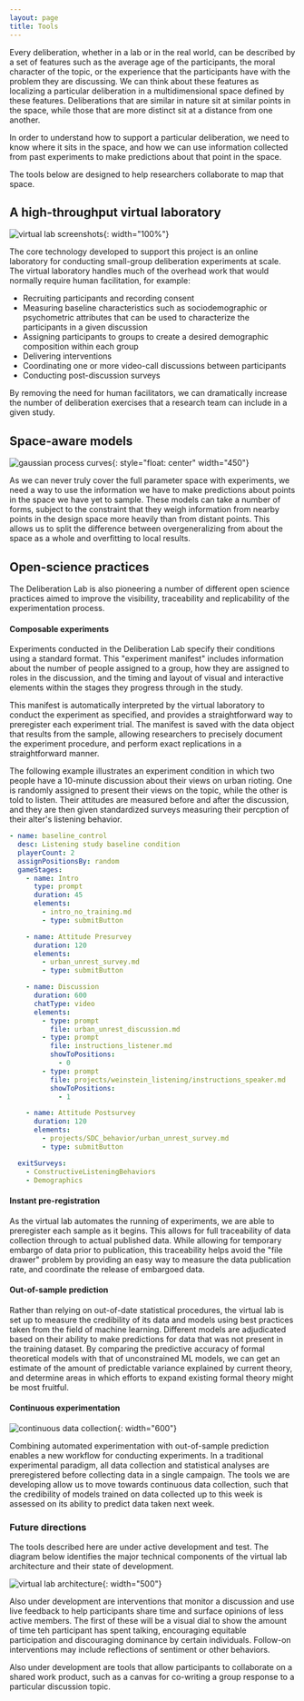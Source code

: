 ```yaml
---
layout: page
title: Tools
---
```


Every deliberation, whether in a lab or in the real world, can be described by a set of features such as the average age of the participants, the moral character of the topic, or the experience that the participants have with the problem they are discussing. We can think about these features as localizing a particular deliberation in a multidimensional space defined by these features. Deliberations that are similar in nature sit at similar points in the space, while those that are more distinct sit at a distance from one another.

In order to understand how to support a particular deliberation, we need to know where it sits in the space, and how we can use information collected from past experiments to make predictions about that point in the space.

The tools below are designed to help researchers collaborate to map that space.

## A high-throughput virtual laboratory

![virtual lab screenshots](/assets/img/virtual_lab_screenshots.png){: width="100%"}

The core technology developed to support this project is an online laboratory for conducting small-group deliberation experiments at scale. The virtual laboratory handles much of the overhead work that would normally require human facilitation, for example:

- Recruiting participants and recording consent
- Measuring baseline characteristics such as sociodemographic or psychometric attributes that can be used to characterize the participants in a given discussion
- Assigning participants to groups to create a desired demographic composition within each group
- Delivering interventions
- Coordinating one or more video-call discussions between participants
- Conducting post-discussion surveys

By removing the need for human facilitators, we can dramatically increase the number of deliberation exercises that a research team can include in a given study.

## Space-aware models

![gaussian process curves](/assets/img/space_aware_model.png){: style="float: center" width="450"}

As we can never truly cover the full parameter space with experiments, we need a way to use the information we have to make predictions about points in the space we have yet to sample. These models can take a number of forms, subject to the constraint that they weigh information from nearby points in the design space more heavily than from distant points. This allows us to split the difference between overgeneralizing from about the space as a whole and overfitting to local results.

## Open-science practices

The Deliberation Lab is also pioneering a number of different open science practices aimed to improve the visibility, traceability and replicability of the experimentation process.

#### Composable experiments

Experiments conducted in the Deliberation Lab specify their conditions using a standard format. This "experiment manifest" includes information about the number of people assigned to a group, how they are assigned to roles in the discussion, and the timing and layout of visual and interactive elements within the stages they progress through in the study.

This manifest is automatically interpreted by the virtual laboratory to conduct the experiment as specified, and provides a straightforward way to preregister each experiment trial. The manifest is saved with the data object that results from the sample, allowing researchers to precisely document the experiment procedure, and perform exact replications in a straightforward manner.

The following example illustrates an experiment condition in which two people have a 10-minute discussion about their views on urban rioting. One is randomly assigned to present their views on the topic, while the other is told to listen. Their attitudes are measured before and after the discussion, and they are then given standardized surveys measuring their percption of their alter's listening behavior.

```yaml
- name: baseline_control
  desc: Listening study baseline condition
  playerCount: 2
  assignPositionsBy: random
  gameStages:
    - name: Intro
      type: prompt
      duration: 45
      elements:
        - intro_no_training.md
        - type: submitButton

    - name: Attitude Presurvey
      duration: 120
      elements:
        - urban_unrest_survey.md
        - type: submitButton

    - name: Discussion
      duration: 600
      chatType: video
      elements:
        - type: prompt
          file: urban_unrest_discussion.md
        - type: prompt
          file: instructions_listener.md
          showToPositions:
            - 0
        - type: prompt
          file: projects/weinstein_listening/instructions_speaker.md
          showToPositions:
            - 1

    - name: Attitude Postsurvey
      duration: 120
      elements:
        - projects/SDC_behavior/urban_unrest_survey.md
        - type: submitButton

  exitSurveys:
    - ConstructiveListeningBehaviors
    - Demographics
```

#### Instant pre-registration

As the virtual lab automates the running of experiments, we are able to preregister each sample as it begins. This allows for full traceability of data collection through to actual published data. While allowing for temporary embargo of data prior to publication, this traceability helps avoid the "file drawer" problem by providing an easy way to measure the data publication rate, and coordinate the release of embargoed data.

#### Out-of-sample prediction

Rather than relying on out-of-date statistical procedures, the virtual lab is set up to measure the credibility of its data and models using best practices taken from the field of machine learning. Different models are adjudicated based on their ability to make predictions for data that was not present in the training dataset. By comparing the predictive accuracy of formal theoretical models with that of unconstrained ML models, we can get an estimate of the amount of predictable variance explained by current theory, and determine areas in which efforts to expand existing formal theory might be most fruitful.

#### Continuous experimentation

![continuous data collection](/assets/img/continuous_data_collection.png){: width="600"}

Combining automated experimentation with out-of-sample prediction enables a new workflow for conducting experiments. In a traditional experimental paradigm, all data collection and statistical analyses are preregistered before collecting data in a single campaign. The tools we are developing allow us to move towards continuous data collection, such that the credibility of models trained on data collected up to this week is assessed on its ability to predict data taken next week.

### Future directions

The tools described here are under active development and test. The diagram below identifies the major technical components of the virtual lab architecture and their state of development.

![virtual lab architecture](/assets/img/virtual_lab_architecture.png){: width="500"}

Also under development are interventions that monitor a discussion and use live feedback to help participants share time and surface opinions of less active members. The first of these will be a visual dial to show the amount of time teh participant has spent talking, encouraging equitable participation and discouraging dominance by certain individuals. Follow-on interventions may include reflections of sentiment or other behaviors.

Also under development are tools that allow participants to collaborate on a shared work product, such as a canvas for co-writing a group response to a particular discussion topic.
